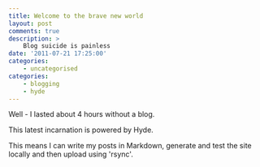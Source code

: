 ```yaml
---
title: Welcome to the brave new world
layout: post
comments: true
description: >
    Blog suicide is painless
date: '2011-07-21 17:25:00'
categories:
    - uncategorised
categories:
    - blogging
    - hyde
---
```

Well - I lasted about 4 hours without a blog.

This latest incarnation is powered by Hyde.

This means I can write my posts in Markdown, generate and test the
site locally and then upload using 'rsync'.
